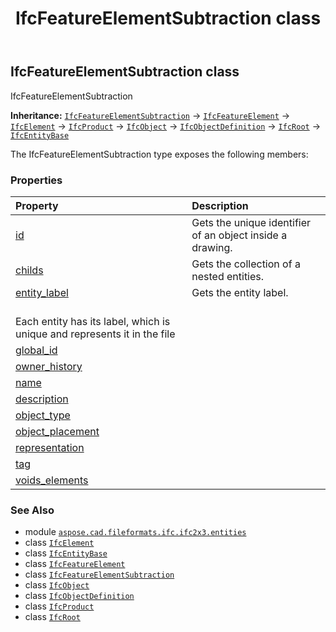 ﻿---
title: IfcFeatureElementSubtraction class
second_title: Aspose.CAD for Python via .NET API References
description: 
type: docs
weight: 2330
url: /python-net/aspose.cad.fileformats.ifc.ifc2x3.entities/ifcfeatureelementsubtraction/
is_root: false
---

## IfcFeatureElementSubtraction class

IfcFeatureElementSubtraction



**Inheritance:** [`IfcFeatureElementSubtraction`](/cad/python-net/aspose.cad.fileformats.ifc.ifc2x3.entities/ifcfeatureelementsubtraction) → 
[`IfcFeatureElement`](/cad/python-net/aspose.cad.fileformats.ifc.ifc2x3.entities/ifcfeatureelement) → 
[`IfcElement`](/cad/python-net/aspose.cad.fileformats.ifc.ifc2x3.entities/ifcelement) → 
[`IfcProduct`](/cad/python-net/aspose.cad.fileformats.ifc.ifc2x3.entities/ifcproduct) → 
[`IfcObject`](/cad/python-net/aspose.cad.fileformats.ifc.ifc2x3.entities/ifcobject) → 
[`IfcObjectDefinition`](/cad/python-net/aspose.cad.fileformats.ifc.ifc2x3.entities/ifcobjectdefinition) → 
[`IfcRoot`](/cad/python-net/aspose.cad.fileformats.ifc.ifc2x3.entities/ifcroot) → 
[`IfcEntityBase`](/cad/python-net/aspose.cad.fileformats.ifc/ifcentitybase)



The IfcFeatureElementSubtraction type exposes the following members:

### Properties
| Property | Description |
| :- | :- |
| [id](/cad/python-net/aspose.cad.fileformats.ifc.ifc2x3.entities/ifcfeatureelementsubtraction/id) | Gets the unique identifier of an object inside a drawing. |
| [childs](/cad/python-net/aspose.cad.fileformats.ifc.ifc2x3.entities/ifcfeatureelementsubtraction/childs) | Gets the collection of a nested entities. |
| [entity_label](/cad/python-net/aspose.cad.fileformats.ifc.ifc2x3.entities/ifcfeatureelementsubtraction/entity_label) | Gets the entity label.<br/>Each entity has its label, which is unique and represents it in the file |
| [global_id](/cad/python-net/aspose.cad.fileformats.ifc.ifc2x3.entities/ifcfeatureelementsubtraction/global_id) |  |
| [owner_history](/cad/python-net/aspose.cad.fileformats.ifc.ifc2x3.entities/ifcfeatureelementsubtraction/owner_history) |  |
| [name](/cad/python-net/aspose.cad.fileformats.ifc.ifc2x3.entities/ifcfeatureelementsubtraction/name) |  |
| [description](/cad/python-net/aspose.cad.fileformats.ifc.ifc2x3.entities/ifcfeatureelementsubtraction/description) |  |
| [object_type](/cad/python-net/aspose.cad.fileformats.ifc.ifc2x3.entities/ifcfeatureelementsubtraction/object_type) |  |
| [object_placement](/cad/python-net/aspose.cad.fileformats.ifc.ifc2x3.entities/ifcfeatureelementsubtraction/object_placement) |  |
| [representation](/cad/python-net/aspose.cad.fileformats.ifc.ifc2x3.entities/ifcfeatureelementsubtraction/representation) |  |
| [tag](/cad/python-net/aspose.cad.fileformats.ifc.ifc2x3.entities/ifcfeatureelementsubtraction/tag) |  |
| [voids_elements](/cad/python-net/aspose.cad.fileformats.ifc.ifc2x3.entities/ifcfeatureelementsubtraction/voids_elements) |  |



### See Also
* module [`aspose.cad.fileformats.ifc.ifc2x3.entities`](..)
* class [`IfcElement`](/cad/python-net/aspose.cad.fileformats.ifc.ifc2x3.entities/ifcelement)
* class [`IfcEntityBase`](/cad/python-net/aspose.cad.fileformats.ifc/ifcentitybase)
* class [`IfcFeatureElement`](/cad/python-net/aspose.cad.fileformats.ifc.ifc2x3.entities/ifcfeatureelement)
* class [`IfcFeatureElementSubtraction`](/cad/python-net/aspose.cad.fileformats.ifc.ifc2x3.entities/ifcfeatureelementsubtraction)
* class [`IfcObject`](/cad/python-net/aspose.cad.fileformats.ifc.ifc2x3.entities/ifcobject)
* class [`IfcObjectDefinition`](/cad/python-net/aspose.cad.fileformats.ifc.ifc2x3.entities/ifcobjectdefinition)
* class [`IfcProduct`](/cad/python-net/aspose.cad.fileformats.ifc.ifc2x3.entities/ifcproduct)
* class [`IfcRoot`](/cad/python-net/aspose.cad.fileformats.ifc.ifc2x3.entities/ifcroot)
